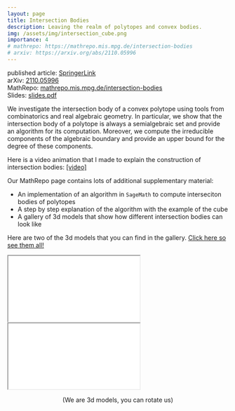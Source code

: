 ```yaml
---
layout: page
title: Intersection Bodies
description: Leaving the realm of polytopes and convex bodies.
img: /assets/img/intersection_cube.png
importance: 4
# mathrepo: https://mathrepo.mis.mpg.de/intersection-bodies
# arxiv: https://arxiv.org/abs/2110.05996
---
```


published article: [SpringerLink](https://link.springer.com/article/10.1007/s13366-022-00621-7)  
arXiv: [2110.05996](https://arxiv.org/abs/2110.05996)  
MathRepo: [mathrepo.mis.mpg.de/intersection-bodies](https://mathrepo.mis.mpg.de/intersection-bodies)  
Slides: [slides.pdf](../../assets/pdf/Slides_Intersection_Bodies.pdf)

We investigate the intersection body of a convex polytope using tools from combinatorics and real algebraic geometry.  In particular, we show that the intersection body of a polytope is always a semialgebraic set and provide an algorithm for its computation.  Moreover, we compute the irreducible components of the algebraic boundary and provide an upper bound for the degree of these components.

Here is a video animation that I made to explain the construction of intersection bodies: [[video]](../../assets/video/animation.mp4)

Our MathRepo page contains lots of additional supplementary material:
- An implementation of an algorithm in `SageMath` to compute interseciton bodies of polytopes  
- A step by step explanation of the algorithm with the example of the cube  
- A gallery of 3d models that show how different intersection bodies can look like

Here are two of the 3d models that you can find in the gallery. [Click here so see them all!](https://mathrepo.mis.mpg.de/intersection-bodies/case-study.html)


<div class="row">
	<div class="col-sm mt mt-md">
        <div class="embed-responsive embed-responsive-1by1">
  			<iframe class="embed-responsive-item" src="../../assets/html/cube1.html"></iframe>
		</div>
    </div>
    <div class="col-sm mt mt-md">
        <div class="embed-responsive embed-responsive-1by1">
  			<iframe class="embed-responsive-item" src="../../assets/html/cube5.html"></iframe>
		</div>
    </div>
</div>
<p style="text-align: center;"> (We are 3d models, you can rotate us) </p>

